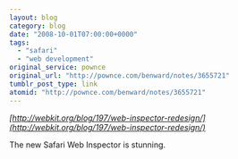 ```yaml
---
layout: blog
category: blog
date: "2008-10-01T07:00:00+0000"
tags:
  - "safari"
  - "web development"
original_service: pownce
original_url: "http://pownce.com/benward/notes/3655721"
tumblr_post_type: link
atomid: "http://pownce.com/benward/notes/3655721"
---
```

*[http://webkit.org/blog/197/web-inspector-redesign/](http://webkit.org/blog/197/web-inspector-redesign/)*

The new Safari Web Inspector is stunning.
